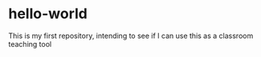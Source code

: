 # hello-world
This is my first repository, intending to see if I can use this as a classroom teaching tool

